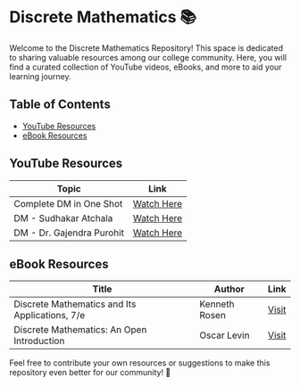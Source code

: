 # Discrete Mathematics 📚

Welcome to the Discrete Mathematics Repository! This space is dedicated to sharing valuable resources among our college community. Here, you will find a curated collection of YouTube videos, eBooks, and more to aid your learning journey.

## Table of Contents

- [YouTube Resources](#youtube-resources)
- [eBook Resources](#ebook-resources)

## YouTube Resources

| Topic                          | Link                                   |
|------------------------------------|---------------------------------------------|
| Complete DM in One Shot            | [Watch Here](https://www.youtube.com/watch?v=papVRQqtrgc&pp=ygUUZGlzY3JldGUgbWF0aGVtYXRpY3M%3D) |
| DM - Sudhakar Atchala             | [Watch Here](https://www.youtube.com/watch?v=b-Bp3ZDyQu8&list=PLXj4XH7LcRfBB-4hXp4XI84HOCWkaBD63) |
| DM - Dr. Gajendra Purohit         | [Watch Here](https://www.youtube.com/watch?v=wGLTV8MgLlA&list=PLU6SqdYcYsfJ27O0dvuMwafS3X8CecqUg) |

## eBook Resources

| Title                                               | Author          | Link                                     |
|---------------------------------------------------------|---------------------|-----------------------------------------------|
| Discrete Mathematics and Its Applications, 7/e         | Kenneth Rosen        | [Visit](https://highered.mheducation.com/sites/0073383090/student_view0/) |
| Discrete Mathematics: An Open Introduction              | Oscar Levin          | [Visit](https://discrete.openmathbooks.org/dmoi3.html) |

Feel free to contribute your own resources or suggestions to make this repository even better for our community! 🚀
